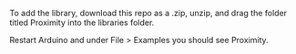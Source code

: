 To add the library, download this repo as a .zip, unzip, and drag the folder titled Proximity into the libraries folder.

Restart Arduino and under File > Examples you should see Proximity.
